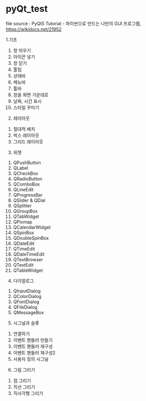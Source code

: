 # pyQt_test

file source : PyQt5 Tutorial - 파이썬으로 만드는 나만의 GUI 프로그램, https://wikidocs.net/21952


1.기초
  1) 창 띄우기
  2) 아이콘 넣기
  3) 창 닫기 
  4) 툴팁
  5) 상태바
  6) 메뉴바
  7) 툴바
  8) 창을 화면 가운데로
  9) 날짜, 시간 표시
  10) 스타일 꾸미기
  
2. 레이아웃
  1) 절대적 배치
  2) 박스 레이아웃
  3) 그리드 레이아웃
  
3. 위젯
  1) QPushButton
  2) QLabel
  3) QCheckBox
  4) QRadioButton
  5) QComboBox
  6) QLineEdit
  7) QProgressBar
  8) QSlider & QDial
  9) QSplitter
  10) QGroupBox
  11) QTabWidget
  12) QPixmap
  13) QCalendarWidget
  14) QSpinBox
  15) QDoubleSpinBox
  16) QDateEdit
  17) QTimeEdit
  18) QDateTimeEdit
  19) QTextBrowser
  20) QTextEdit
  21) QTableWidget
  
4. 다이얼로그
  1) QInputDialog
  2) QColorDialog
  3) QFontDialog
  4) QFileDialog
  5) QMessageBox
  
5. 시그널과 슬롯
  1) 연결하기
  2) 이벤트 핸들러 만들기
  3) 이벤트 핸들러 재구성
  4) 이벤트 핸들러 재구성2
  5) 사용자 정의 시그널
  
6. 그림 그리기
  1) 점 그리기
  2) 직선 그리기
  3) 직사각형 그리기
  

  
